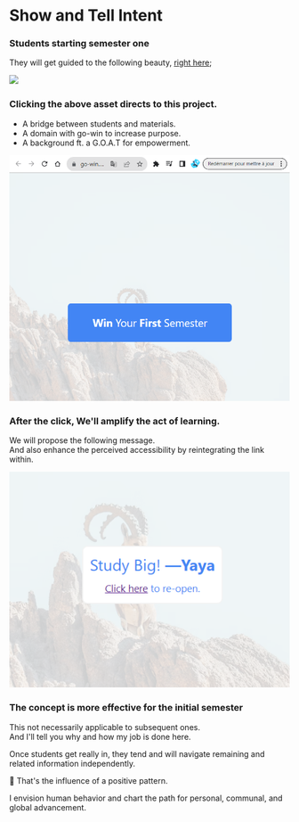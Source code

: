 # Show and Tell Intent 

### Students starting semester one 

They will get guided to the following beauty, [right here](https://istic.computer-engineering.tech/#/Semester1/1?id=%f0%9f%93%96-communication-techniques);

[<img src="https://istic.computer-engineering.tech/images/Curriculum/hey.png">](https://istic.computer-engineering.tech/#/Semester1/1?id=📖-communication-techniques)


### Clicking the above asset directs to this project.
- A bridge between students and materials.
- A domain with go-win to increase purpose.
- A background ft. a G.O.A.T for empowerment.

![The Actual Idea](assets/G.O.A.T/win-s.png)

### After the click, We'll amplify the act of learning.

We will propose the following message.<br>
And also enhance the perceived accessibility by reintegrating the link within.

![Dig Purpose In Souls](assets/G.O.A.T/post-msg.png)

### The concept is more effective for the initial semester

This not necessarily applicable to subsequent ones.<br>
And I'll tell you why and how my job is done here.

Once students get really in, they tend and will navigate remaining and related information independently.

🔫 That's the influence of a positive pattern.

I envision human behavior and chart the path for personal, communal, and global advancement.








